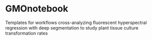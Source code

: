# GMOnotebook
Templates for workflows cross-analyzing fluorescent hyperspectral regression with deep segmentation to study plant tissue culture transformation rates
